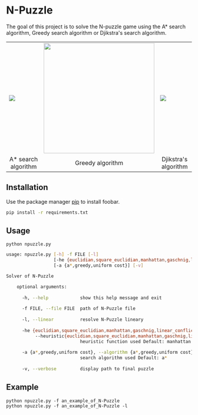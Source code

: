 # N-Puzzle

The goal of this project is to solve the N-puzzle game using the A* search algorithm, Greedy search algorithm or Djikstra's  search algorithm.

<table align="center">
  <tr>
    <td><img src="https://miro.medium.com/max/420/1*HppvOLfDxXqQRFn0Cv2dHQ.gif"></td>
    <td><img width="300" src="https://upload.wikimedia.org/wikipedia/commons/f/f9/Greedy-search-path.gif"></td>
    <td><img src="https://miro.medium.com/max/420/1*2jRCHqAbTCY7W7oG5ntMOQ.gif"></td>
  </tr>
    <tr align="center">
    <td>A* search algorithm</td>
     <td>Greedy algorithm</td>
     <td>Djikstra's algorithm</td>
    </tr>
 </table>

## Installation

Use the package manager [pip](https://pip.pypa.io/en/stable/) to install foobar.

```bash
pip install -r requirements.txt
```

## Usage

```python npuzzle.py```

```bash
usage: npuzzle.py [-h] -f FILE [-l]
                  [-he {euclidian,square_euclidian,manhattan,gaschnig,linear_conflict,hamming}]
                  [-a {a*,greedy,uniform cost}] [-v]

Solver of N-Puzzle

    optional arguments:
    
      -h, --help            show this help message and exit
    
      -f FILE, --file FILE  path of N-Puzzle file
      
      -l, --linear          resolve N-Puzzle lineary
      
      -he {euclidian,square_euclidian,manhattan,gaschnig,linear_conflict,hamming}, 
           --heuristic{euclidian,square_euclidian,manhattan,gaschnig,linear_conflict,hamming}
                            heuristic function used Default: manhattan
      
      -a {a*,greedy,uniform cost}, --algorithm {a*,greedy,uniform cost}
                            search algorithm used Default: a*
      
      -v, --verbose         display path to final puzzle
```

## Example

```
python npuzzle.py -f an_example_of_N-Puzzle
python npuzzle.py -f an_example_of_N-Puzzle -l
```
